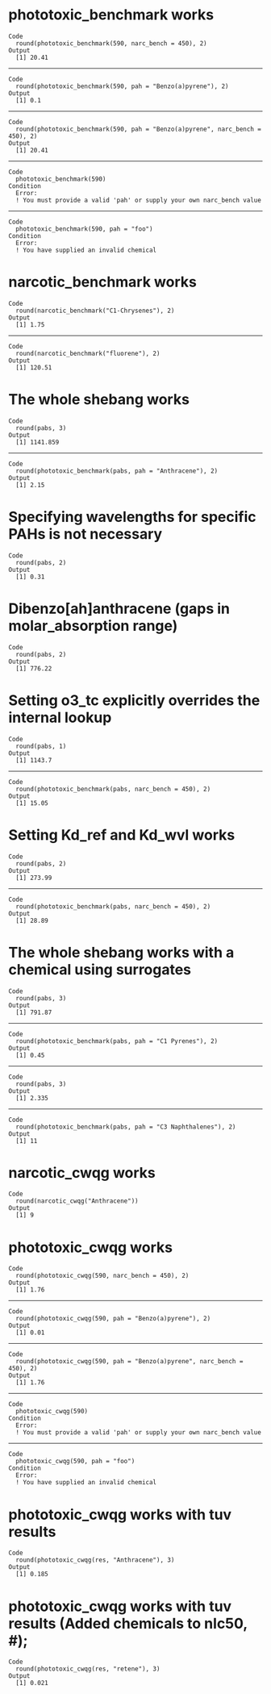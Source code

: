 # phototoxic_benchmark works

    Code
      round(phototoxic_benchmark(590, narc_bench = 450), 2)
    Output
      [1] 20.41

---

    Code
      round(phototoxic_benchmark(590, pah = "Benzo(a)pyrene"), 2)
    Output
      [1] 0.1

---

    Code
      round(phototoxic_benchmark(590, pah = "Benzo(a)pyrene", narc_bench = 450), 2)
    Output
      [1] 20.41

---

    Code
      phototoxic_benchmark(590)
    Condition
      Error:
      ! You must provide a valid 'pah' or supply your own narc_bench value

---

    Code
      phototoxic_benchmark(590, pah = "foo")
    Condition
      Error:
      ! You have supplied an invalid chemical

# narcotic_benchmark works

    Code
      round(narcotic_benchmark("C1-Chrysenes"), 2)
    Output
      [1] 1.75

---

    Code
      round(narcotic_benchmark("fluorene"), 2)
    Output
      [1] 120.51

# The whole shebang works

    Code
      round(pabs, 3)
    Output
      [1] 1141.859

---

    Code
      round(phototoxic_benchmark(pabs, pah = "Anthracene"), 2)
    Output
      [1] 2.15

# Specifying wavelengths for specific PAHs is not necessary

    Code
      round(pabs, 2)
    Output
      [1] 0.31

# Dibenzo[ah]anthracene (gaps in molar_absorption range)

    Code
      round(pabs, 2)
    Output
      [1] 776.22

# Setting o3_tc explicitly overrides the internal lookup

    Code
      round(pabs, 1)
    Output
      [1] 1143.7

---

    Code
      round(phototoxic_benchmark(pabs, narc_bench = 450), 2)
    Output
      [1] 15.05

# Setting Kd_ref and Kd_wvl works

    Code
      round(pabs, 2)
    Output
      [1] 273.99

---

    Code
      round(phototoxic_benchmark(pabs, narc_bench = 450), 2)
    Output
      [1] 28.89

# The whole shebang works with a chemical using surrogates

    Code
      round(pabs, 3)
    Output
      [1] 791.87

---

    Code
      round(phototoxic_benchmark(pabs, pah = "C1 Pyrenes"), 2)
    Output
      [1] 0.45

---

    Code
      round(pabs, 3)
    Output
      [1] 2.335

---

    Code
      round(phototoxic_benchmark(pabs, pah = "C3 Naphthalenes"), 2)
    Output
      [1] 11

# narcotic_cwqg works

    Code
      round(narcotic_cwqg("Anthracene"))
    Output
      [1] 9

# phototoxic_cwqg works

    Code
      round(phototoxic_cwqg(590, narc_bench = 450), 2)
    Output
      [1] 1.76

---

    Code
      round(phototoxic_cwqg(590, pah = "Benzo(a)pyrene"), 2)
    Output
      [1] 0.01

---

    Code
      round(phototoxic_cwqg(590, pah = "Benzo(a)pyrene", narc_bench = 450), 2)
    Output
      [1] 1.76

---

    Code
      phototoxic_cwqg(590)
    Condition
      Error:
      ! You must provide a valid 'pah' or supply your own narc_bench value

---

    Code
      phototoxic_cwqg(590, pah = "foo")
    Condition
      Error:
      ! You have supplied an invalid chemical

# phototoxic_cwqg works with tuv results

    Code
      round(phototoxic_cwqg(res, "Anthracene"), 3)
    Output
      [1] 0.185

# phototoxic_cwqg works with tuv results (Added chemicals to nlc50, #); 

    Code
      round(phototoxic_cwqg(res, "retene"), 3)
    Output
      [1] 0.021

